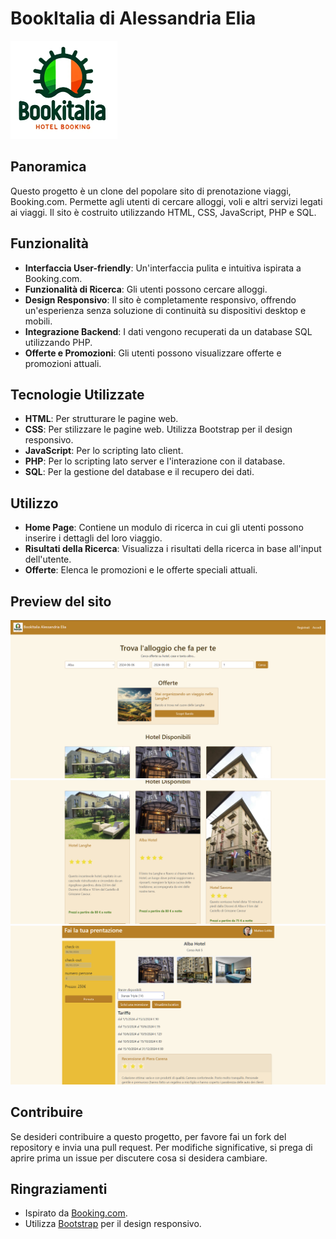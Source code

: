 # BookItalia di Alessandria Elia

![Image not found](https://github.com/AlessandriaElia/Booking/blob/main/img/logo.png)

## Panoramica

Questo progetto è un clone del popolare sito di prenotazione viaggi, Booking.com. Permette agli utenti di cercare alloggi, voli e altri servizi legati ai viaggi. Il sito è costruito utilizzando HTML, CSS, JavaScript, PHP e SQL.

## Funzionalità

- **Interfaccia User-friendly**: Un'interfaccia pulita e intuitiva ispirata a Booking.com.
- **Funzionalità di Ricerca**: Gli utenti possono cercare alloggi.
- **Design Responsivo**: Il sito è completamente responsivo, offrendo un'esperienza senza soluzione di continuità su dispositivi desktop e mobili.
- **Integrazione Backend**: I dati vengono recuperati da un database SQL utilizzando PHP.
- **Offerte e Promozioni**: Gli utenti possono visualizzare offerte e promozioni attuali.

## Tecnologie Utilizzate

- **HTML**: Per strutturare le pagine web.
- **CSS**: Per stilizzare le pagine web. Utilizza Bootstrap per il design responsivo.
- **JavaScript**: Per lo scripting lato client.
- **PHP**: Per lo scripting lato server e l'interazione con il database.
- **SQL**: Per la gestione del database e il recupero dei dati.

## Utilizzo

- **Home Page**: Contiene un modulo di ricerca in cui gli utenti possono inserire i dettagli del loro viaggio.
- **Risultati della Ricerca**: Visualizza i risultati della ricerca in base all'input dell'utente.
- **Offerte**: Elenca le promozioni e le offerte speciali attuali.
## Preview del sito

![Image not found](https://github.com/AlessandriaElia/Booking/blob/main/img/s1.png)
![Image not found](https://github.com/AlessandriaElia/Booking/blob/main/img/s2.png)
![Image not found](https://github.com/AlessandriaElia/Booking/blob/main/img/s3.png)
## Contribuire

Se desideri contribuire a questo progetto, per favore fai un fork del repository e invia una pull request. Per modifiche significative, si prega di aprire prima un issue per discutere cosa si desidera cambiare.

## Ringraziamenti

- Ispirato da [Booking.com](https://www.booking.com/).
- Utilizza [Bootstrap](https://getbootstrap.com/) per il design responsivo.
